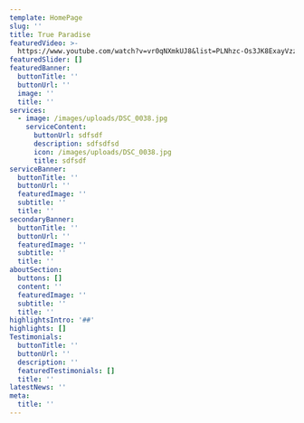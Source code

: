 ```yaml
---
template: HomePage
slug: ''
title: True Paradise
featuredVideo: >-
  https://www.youtube.com/watch?v=vr0qNXmkUJ8&list=PLNhzc-Os3JK8ExayVzzoHVvP2c0-4_oqt
featuredSlider: []
featuredBanner:
  buttonTitle: ''
  buttonUrl: ''
  image: ''
  title: ''
services:
  - image: /images/uploads/DSC_0038.jpg
    serviceContent:
      buttonUrl: sdfsdf
      description: sdfsdfsd
      icon: /images/uploads/DSC_0038.jpg
      title: sdfsdf
serviceBanner:
  buttonTitle: ''
  buttonUrl: ''
  featuredImage: ''
  subtitle: ''
  title: ''
secondaryBanner:
  buttonTitle: ''
  buttonUrl: ''
  featuredImage: ''
  subtitle: ''
  title: ''
aboutSection:
  buttons: []
  content: ''
  featuredImage: ''
  subtitle: ''
  title: ''
highlightsIntro: '##'
highlights: []
Testimonials:
  buttonTitle: ''
  buttonUrl: ''
  description: ''
  featuredTestimonials: []
  title: ''
latestNews: ''
meta:
  title: ''
---
```


